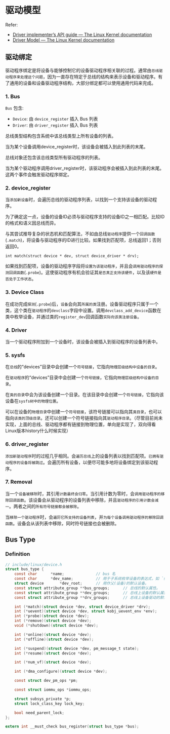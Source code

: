 # 驱动模型

Refer:

- [Driver implementer’s API guide — The Linux Kernel documentation](https://www.kernel.org/doc/html/latest/driver-api/index.html)
- [Driver Model — The Linux Kernel documentation](https://www.kernel.org/doc/html/latest/driver-api/driver-model/index.html)


## 驱动绑定

驱动程序绑定是将设备与能够控制它的设备驱动程序相关联的过程。通常由`总线驱动程序来处理这个问题`，因为一直存在特定于总线的结构来表示设备和驱动程序。有了通用的设备和设备驱动程序结构，大部分绑定都可以使用通用代码来完成。

### 1. Bus

`Bus` 包含:
- `Device`: 由 `device_register` 插入 Bus 列表
- `Driver`: 由 `driver_register` 插入 Bus 列表

总线类型结构包含系统中该总线类型上所有设备的列表。

当为某个设备调用device_register时，该设备会被插入到此列表的末尾。

总线对象还包含该总线类型所有驱动程序的列表。

当为某个驱动程序调用driver_register时，该驱动程序会被插入到此列表的末尾。这两个事件会触发驱动程序绑定。


### 2. device_register

当`添加新设备`时，会遍历总线的驱动程序列表，以找到一个支持该设备的驱动程序。

为了确定这一点，设备的设备ID必须与驱动程序支持的设备ID之一相匹配。比较ID的格式和语义因总线而异。

与其尝试推导复杂的状态机和匹配算法，不如由总线`驱动程序`提供一个`回调函数`(`.match`)，将设备与驱动程序的ID进行比较。如果找到匹配项，总线返回1；否则返回0。

```
int match(struct device * dev, struct device_driver * drv);
```

如果找到匹配项，设备的驱动程序字段将`设置为该驱动程序`，并且会`调用驱动程序的探测回调函数`(`.probe`)。这使驱动程序有机会验证其`是否真正支持该硬件`，以及该`硬件是否处于工作状态`。


### 3. Device Class

在成功完成`探测`(`.probe`)后，`设备`会向其`所属的类`注册。设备驱动程序只属于一个类，这个类在`驱动程序`的`devclass`字段中设置。调用`devclass_add_device`函数在类中枚举设备，并通过类的`register_dev`回调函数`实际向该类注册设备`。


### 4. Driver

当一个驱动程序附加到一个设备时，该设备会被插入到驱动程序的设备列表中。


### 5. sysfs

在`总线`的“devices”目录中会创建一个`符号链接`，它指向`物理层级结构中设备的目录`。

在`驱动程序`的“devices”目录中会创建一个`符号链接`，它指向`物理层级结构中设备的目录`。

在`类的目录`中会为该设备创建一个目录。在该目录中会创建一个`符号链接`，它指向该设备在`sysfs树中的物理位置`。

可以在设备的`物理目录`中创建一个`符号链接`，该符号链接可以指向其`类目录`，也可以指向`该类的顶级目录`。还可以创建一个符号链接指向其`驱动程序目录`。（尽管目前尚未实现，上面的总线、驱动程序都有链接到物理位置，单向是实现了，双向得看Linux版本history什么时候实现）


### 6. driver_register

`添加新驱动程序`时的过程几乎相同。会`遍历总线`上的设备列表以找到匹配项。`已拥有驱动程序的设备将被跳过`。会遍历所有设备，以便尽可能多地将设备绑定到该驱动程序。


### 7. Removal

当一个`设备被移除`时，其引用`计数最终会归零`。当引用计数为零时，会`调用驱动程序的移除回调函数`。该设备会从驱动程序的设备列表中移除，并且`驱动程序的引用计数会减一`。两者之间的`所有符号链接都会被移除`。

当`移除一个驱动程序`时，会`遍历它所支持的设备列表`，并`为每个设备调用驱动程序的移除回调函数`。设备会从该列表中移除，同时符号链接也会被删除。



## Bus Type

### Definition


```c
// include/linux/device.h
struct bus_type {
	const char		*name;              // bus 名
	const char		*dev_name;          // 用于子系统枚举设备的表达式，如 `sprint(buffer, "foo%u", dev->id)`
	struct device		*dev_root;      // 用作父(设备)的默认设备。
	const struct attribute_group **bus_groups;      // 总线的默认属性。
	const struct attribute_group **dev_groups;      // 总线上设备的默认属性。
	const struct attribute_group **drv_groups;      // 总线上设备驱动的默认属性。

	int (*match)(struct device *dev, struct device_driver *drv);
	int (*uevent)(struct device *dev, struct kobj_uevent_env *env);
	int (*probe)(struct device *dev);
	int (*remove)(struct device *dev);
	void (*shutdown)(struct device *dev);

	int (*online)(struct device *dev);
	int (*offline)(struct device *dev);

	int (*suspend)(struct device *dev, pm_message_t state);
	int (*resume)(struct device *dev);

	int (*num_vf)(struct device *dev);

	int (*dma_configure)(struct device *dev);

	const struct dev_pm_ops *pm;

	const struct iommu_ops *iommu_ops;

	struct subsys_private *p;
	struct lock_class_key lock_key;

	bool need_parent_lock;
};

extern int __must_check bus_register(struct bus_type *bus);
```


